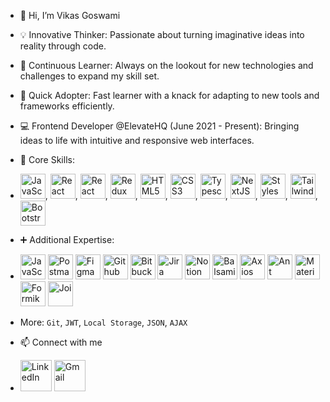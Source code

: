 - 👋 Hi, I’m Vikas Goswami
- 💡 Innovative Thinker: Passionate about turning imaginative ideas into reality through code.
- 🎯 Continuous Learner: Always on the lookout for new technologies and challenges to expand my skill set.
- 🚀 Quick Adopter: Fast learner with a knack for adapting to new tools and frameworks efficiently.
- 💻 Frontend Developer @ElevateHQ (June 2021 - Present): Bringing ideas to life with intuitive and responsive web interfaces.
  
- 🔧 Core Skills:
- <img src="https://www.svgrepo.com/show/355081/js.svg" alt="JavaScript" width="40" height="40">, <img src="https://www.svgrepo.com/show/303500/react-1-logo.svg" alt="React" width="40" height="40">, <img src="https://www.svgrepo.com/show/374032/reactjs.svg" alt="React Native" width="40" height="40">, <img src="https://www.svgrepo.com/show/452093/redux.svg" alt="Redux" width="40" height="40">, <img src="https://www.svgrepo.com/show/452228/html-5.svg" alt="HTML5" width="40" height="40">, <img src="https://www.svgrepo.com/show/452185/css-3.svg" alt="CSS3" width="40" height="40">, <img src="https://www.svgrepo.com/show/374146/typescript-official.svg" alt="Typescript" width="40" height="40">, <img src="https://www.svgrepo.com/show/378440/nextjs-fill.svg" alt="NextJS" width="40" height="40">, <img src="https://www.svgrepo.com/show/306811/styled-components.svg" alt="Styles Component" width="40" height="40">, <img src="https://www.svgrepo.com/show/374118/tailwind.svg" alt="Tailwind CSS" width="40" height="40">, <img src="https://www.svgrepo.com/show/353498/bootstrap.svg" alt="Bootstrap" width="40" height="40">

- ➕ Additional Expertise:
- <img src="https://www.svgrepo.com/show/374173/vscode3.svg" alt="JavaScript" width="40" height="40"> <img src="https://www.svgrepo.com/show/354202/postman-icon.svg" alt="Postman" width="40" height="40"> <img src="https://www.svgrepo.com/show/452202/figma.svg" alt="Figma" width="40" height="40"> <img src="https://www.svgrepo.com/show/512317/github-142.svg" alt="Github" width="40" height="40"> <img src="https://www.svgrepo.com/show/452166/bitbucket.svg" alt="Bitbucket" width="40" height="40"> <img src="https://www.svgrepo.com/show/353935/jira.svg" alt="Jira" width="40" height="40"/> <img src="https://www.svgrepo.com/show/342071/notion.svg" alt="Notion" width="40" height="40"/>  <img src="https://balsamiq.com/assets/company/brandassets/smileyface-transparent-1080x1080.png" alt="Balsamiq" width="40" height="40"/> <img src="https://www.vectorlogo.zone/logos/axios/axios-ar21.svg" alt="Axios" width="40" height="40"/> <img svg="https://www.svgrepo.com/show/353401/ant-design.svg" alt="Ant Design" width="40" height="40"/> <img src= "https://www.svgrepo.com/show/354048/material-ui.svg" alt="Material UI" width="40" height="40"/> <img src="https://static-00.iconduck.com/assets.00/formik-icon-512x512-se1fegy1.png" alt="Formik" width="40" height="40"/> <img src="https://joi.dev/_nuxt/img/joiTransparent.c5fc726.png" alt="Joi" width="40" height="40"/>

- More: `Git`, `JWT`, `Local Storage`, `JSON`, `AJAX`
  
- 📫 Connect with me
- [<img src="https://www.svgrepo.com/show/448234/linkedin.svg" alt="LinkedIn" width="50" height="50" >](https://www.linkedin.com/in/vikas-goswami-41986a205/github-buttons) [<img src="https://www.svgrepo.com/show/452213/gmail.svg" alt="Gmail" width="50" height="50"/>](vikasg224@gmail.com)


<!---
Akki37/Akki37 is a ✨ special ✨ repository because its `README.md` (this file) appears on your GitHub profile.
You can click the Preview link to take a look at your changes.
--->
